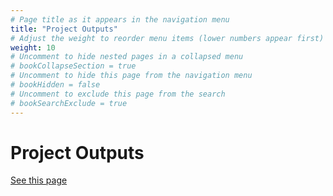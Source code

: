 ```yaml
---
# Page title as it appears in the navigation menu
title: "Project Outputs"
# Adjust the weight to reorder menu items (lower numbers appear first)
weight: 10
# Uncomment to hide nested pages in a collapsed menu
# bookCollapseSection = true
# Uncomment to hide this page from the navigation menu
# bookHidden = false
# Uncomment to exclude this page from the search
# bookSearchExclude = true
---
```


# Project Outputs

[See this page](https://github.com/alan-turing-institute/research-engineering-group/wiki/Team-outputs)
